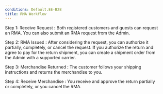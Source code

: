 ```yaml
---
conditions: Default.EE-B2B
title: RMA Workflow
---
```


Step 1: Receive Request
: Both registered customers and guests can request an RMA. You can also submit an RMA request from the Admin.

Step 2: RMA Issued
: After considering the request, you can authorize it partially, completely, or cancel the request. If you authorize the return and agree to pay for the return shipment, you can create a shipment order from the Admin with a supported carrier.

Step 3: Merchandise Returned
: The customer follows your shipping instructions and returns the merchandise to you.

Step 4: Receive Merchandise
: You receive and approve the return partially or completely, or you cancel the RMA.
